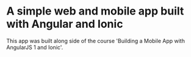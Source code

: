 # A simple web and mobile app built with Angular and Ionic

This app was built along side of the course 'Building a Mobile App with AngularJS 1 and Ionic'.
